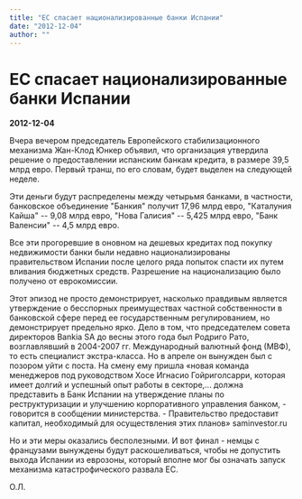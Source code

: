 ```yaml
---
title: "ЕС спасает национализированные банки Испании"
date: "2012-12-04"
author: ""
---
```


# ЕС спасает национализированные банки Испании

**2012-12-04** 

Вчера вечером председатель Европейского стабилизационного механизма Жан-Клод Юнкер объявил, что организация утвердила решение о предоставлении испанским банкам кредита, в размере 39,5 млрд евро. Первый транш, по его словам, будет выделен на следующей неделе.

Эти деньги будут распределены между четырьмя банками, в частности, банковское объединение "Банкия" получит 17,96 млрд евро, "Каталуния Кайша" -- 9,08 млрд евро, "Нова Галисия" -- 5,425 млрд евро, "Банк Валенсии" -- 4,5 млрд евро.

Все эти прогоревшие в оновном на дешевых кредитах под покупку недвижимости банки были недавно национализированы правительством Испании после целого ряда попыток спасти их путем вливания бюджетных средств. Разрешение на национализацию было получено от еврокомиссии.

Этот эпизод не просто демонстрирует, насколько правдивым является утверждение о бесспорных преимуществах частной собственности в банковской сфере перед ее государственным регулированием, но демонстрирует предельно ярко. Дело в том, что  председателем совета директоров Bankia SA до весны этого года был  Родриго Рато, возглавлявший в 2004-2007 гг. Международный валютный фонд (МВФ), то есть специалист экстра-класса. Но в апреле он вынужден был с позором уйти с поста. На смену ему пришла «новая команда менеджеров под руководством Хосе Игнасио Гойриголсарри, которая имеет долгий и успешный опыт работы в секторе,... должна представить в Банк Испании на утверждение планы по реструктуризации и улучшению корпоративного управления банком, - говорится в сообщении министерства. - Правительство предоставит капитал, необходимый для осуществления этих планов» saminvestor.ru

Но и эти меры оказались бесполезными. И вот финал - немцы с французами вынуждены будут раскошеливаться, чтобы не допустить выхода Испании из еврозоны, который вполне мог бы означать запуск механизма катастрофического развала ЕС.

О.Л.
